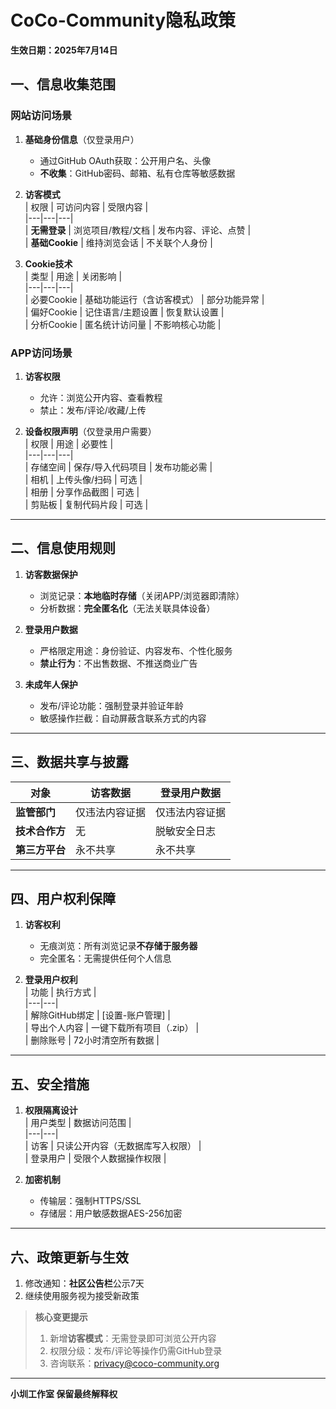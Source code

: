 # CoCo-Community隐私政策  
**生效日期：2025年7月14日**  

## 一、信息收集范围  
### 网站访问场景  
1. **基础身份信息**（仅登录用户）  
   - 通过GitHub OAuth获取：公开用户名、头像  
   - **不收集**：GitHub密码、邮箱、私有仓库等敏感数据  

2. **访客模式**  
   | 权限 | 可访问内容 | 受限内容 |  
   |---|---|---|  
   | **无需登录** | 浏览项目/教程/文档 | 发布内容、评论、点赞 |  
   | **基础Cookie** | 维持浏览会话 | 不关联个人身份 |  

3. **Cookie技术**  
   | 类型 | 用途 | 关闭影响 |  
   |---|---|---|  
   | 必要Cookie | 基础功能运行（含访客模式） | 部分功能异常 |  
   | 偏好Cookie | 记住语言/主题设置 | 恢复默认设置 |  
   | 分析Cookie | 匿名统计访问量 | 不影响核心功能 |  

### APP访问场景  
1. **访客权限**  
   - 允许：浏览公开内容、查看教程  
   - 禁止：发布/评论/收藏/上传  

2. **设备权限声明**（仅登录用户需要）  
   | 权限 | 用途 | 必要性 |  
   |---|---|---|  
   | 存储空间 | 保存/导入代码项目 | 发布功能必需 |  
   | 相机 | 上传头像/扫码 | 可选 |  
   | 相册 | 分享作品截图 | 可选 |  
   | 剪贴板 | 复制代码片段 | 可选 |  

---

## 二、信息使用规则  
1. **访客数据保护**  
   - 浏览记录：**本地临时存储**（关闭APP/浏览器即清除）  
   - 分析数据：**完全匿名化**（无法关联具体设备）  

2. **登录用户数据**  
   - 严格限定用途：身份验证、内容发布、个性化服务  
   - **禁止行为**：不出售数据、不推送商业广告  

3. **未成年人保护**  
   - 发布/评论功能：强制登录并验证年龄  
   - 敏感操作拦截：自动屏蔽含联系方式的内容  

---

## 三、数据共享与披露  
| 对象 | 访客数据 | 登录用户数据 |  
|---|---|---|  
| **监管部门** | 仅违法内容证据 | 仅违法内容证据 |  
| **技术合作方** | 无 | 脱敏安全日志 |  
| **第三方平台** | 永不共享 | 永不共享 |  

---

## 四、用户权利保障  
1. **访客权利**  
   - 无痕浏览：所有浏览记录**不存储于服务器**  
   - 完全匿名：无需提供任何个人信息  

2. **登录用户权利**  
   | 功能 | 执行方式 |  
   |---|---|  
   | 解除GitHub绑定 | [设置-账户管理] |  
   | 导出个人内容 | 一键下载所有项目（.zip） |  
   | 删除账号 | 72小时清空所有数据 |  

---

## 五、安全措施  
1. **权限隔离设计**  
   | 用户类型 | 数据访问范围 |  
   |---|---|  
   | 访客 | 只读公开内容（无数据库写入权限） |  
   | 登录用户 | 受限个人数据操作权限 |  

2. **加密机制**  
   - 传输层：强制HTTPS/SSL  
   - 存储层：用户敏感数据AES-256加密  

---

## 六、政策更新与生效  
1. 修改通知：**社区公告栏**公示7天  
2. 继续使用服务视为接受新政策  

> **核心变更提示**  
> 1. 新增**访客模式**：无需登录即可浏览公开内容  
> 2. 权限分级：发布/评论等操作仍需GitHub登录  
> 3. 咨询联系：privacy@coco-community.org  

---  
**小圳工作室 保留最终解释权**  
